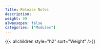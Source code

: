```yaml
---
Title: Release Notes
description:
weight: 99
alwaysopen: false
categories: ["Modules"]
---
```

{{< allchildren style="h2" sort="Weight" />}}
